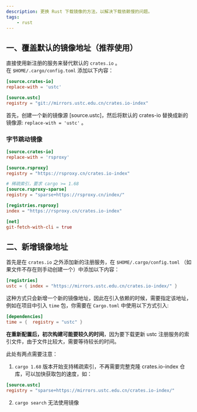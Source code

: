 ```yaml
---
description: 更换 Rust 下载镜像的方法，以解决下载依赖慢的问题。
tags:
    - rust
---
```


## 一、覆盖默认的镜像地址（推荐使用）
直接使用新注册的服务来替代默认的 `crates.io` 。  
在 `$HOME/.cargo/config.toml` 添加以下内容：  
``` toml
[source.crates-io]
replace-with = 'ustc'

[source.ustc]
registry = "git://mirrors.ustc.edu.cn/crates.io-index"
```

首先，创建一个新的镜像源 [source.ustc]，然后将默认的 crates-io 替换成新的镜像源: `replace-with = 'ustc'` 。  

### 字节跳动镜像
``` toml
[source.crates-io]
replace-with = 'rsproxy'

[source.rsproxy]
registry = "https://rsproxy.cn/crates.io-index"

# 稀疏索引，要求 cargo >= 1.68
[source.rsproxy-sparse]
registry = "sparse+https://rsproxy.cn/index/"

[registries.rsproxy]
index = "https://rsproxy.cn/crates.io-index"

[net]
git-fetch-with-cli = true
```

## 二、新增镜像地址
首先是在 `crates.io` 之外添加新的注册服务，在 `$HOME/.cargo/config.toml` （如果文件不存在则手动创建一个）中添加以下内容：  
``` toml
[registries]
ustc = { index = "https://mirrors.ustc.edu.cn/crates.io-index/" }
```

这种方式只会新增一个新的镜像地址，因此在引入依赖的时候，需要指定该地址，例如在项目中引入 `time` 包，你需要在 `Cargo.toml` 中使用以下方式引入:  
``` toml
[dependencies]
time = {  registry = "ustc" }
```

**在重新配置后，初次构建可能要较久的时间**，因为要下载更新 ustc 注册服务的索引文件，由于文件比较大，需要等待较长的时间。

此处有两点需要注意：  
1. `cargo 1.68` 版本开始支持稀疏索引，不再需要完整克隆 crates.io-index 仓库，可以加快获取包的速度，如：
``` toml
[source.ustc]
registry = "sparse+https://mirrors.ustc.edu.cn/crates.io-index/"
```

2. `cargo search` 无法使用镜像
